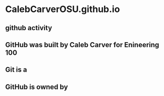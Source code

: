 # CalebCarverOSU.github.io
## github activity
## GitHub was built by Caleb Carver for Enineering 100 
## Git is a 
## GitHub is owned by
